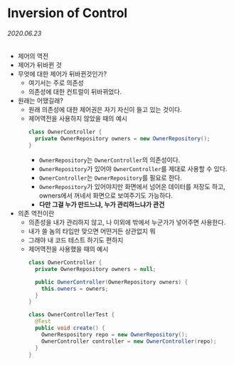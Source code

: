 # **I**nversion **o**f **C**ontrol

###### 2020.06.23

- 제어의 역전
- 제어가 뒤바뀐 것
- 무엇에 대한 제어가 뒤바뀐것인가?
  - 여기서는 주로 의존성
  - 의존성에 대한 컨트럴이 뒤바뀌었다.
- 원래는 어땠길래?
  - 원래 의존성에 대한 제어권은 자기 자신이 들고 있는 것이다.
  - 제어역전을 사용하지 않았을 때의 예시
    ```java
    class OwnerController {
      private OwnerRepository owners = new OwnerRepository();
    }
    ```
    - `OwnerRepository`는 `OwnerController`의 의존성이다.
    - `OwnerRepository`가 있어야 `OwnerController`를 제대로 사용할 수 있다.
    - `OwnerController`는 `OwnerRepository`를 필요로 한다.
    - `OwnerRepository`가 있어야지만 화면에서 넘어온 데이터를 저장도 하고, owners에서 꺼네서 화면으로 보여주기도 가능하다.
    - **다만 그걸 누가 만드느냐, 누가 관리하느냐가 관건**
- 의존 역전이란
  - 의존성을 내가 관리하지 않고, 나 이외에 밖에서 누군가가 넣어주면 사용한다.
  - 내가 쓸 놈의 타입만 맞으면 어떤거든 상관없지 뭐
  - 그래야 내 코드 테스트 하기도 편하지
  - 제어역전을 사용했을 때의 예시
    ```java
    class OwnerController {
      private OwnerRepository owners = null;

      public OwnerController(OwnerRepository owners) {
        this.owners = owners;
      }
    }

    class OwnerControllerTest {
      @Test
      public void create() {
        OwnerRespository repo = new OwnerRepository();
        OwnerController controller = new OwnerController(repo);
      }
    }
    ```
